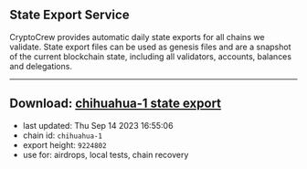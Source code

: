 ## State Export Service
CryptoCrew provides automatic daily state exports for all chains we validate. State export files can be used as genesis files and are a snapshot of the current blockchain state, including all validators, accounts, balances and delegations.

---
**Download: [chihuahua-1 state export](https://dl.ccvalidators.com/SERVICE/chihuahua/chihuahua-1_export_9224802.json)**
---

- last updated: Thu Sep 14 2023 16:55:06
- chain id: `chihuahua-1`
- export height: `9224802`
- use for: airdrops, local tests, chain recovery
